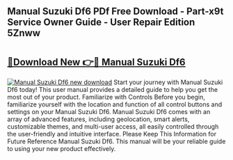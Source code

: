 ## Manual Suzuki Df6 PDf Free Download - Part-x9t Service Owner Guide - User Repair Edition 5Znww

# <h2><a href="http://bc52820.oget.top/?id=Manual+Suzuki+Df6">🔗Download New 👉🔴 Manual Suzuki Df6</a></h2>

[![Manual Suzuki Df6 new download](https://i.imgur.com/5g1atiW.png)](http://bc52820.oget.top/?id=Manual+Suzuki+Df6)
Start your journey with Manual Suzuki Df6 today! This user manual provides a detailed guide to help you get the most out of your product. Familiarize with Controls Before you begin, familiarize yourself with the location and function of all control buttons and settings on your Manual Suzuki Df6. Manual Suzuki Df6 comes with an array of advanced features, including geolocation, smart alerts, customizable themes, and multi-user access, all easily controlled through the user-friendly and intuitive interface. Please Keep This Information for Future Reference Manual Suzuki Df6. This manual will be your reliable guide to using your new product effectively.
